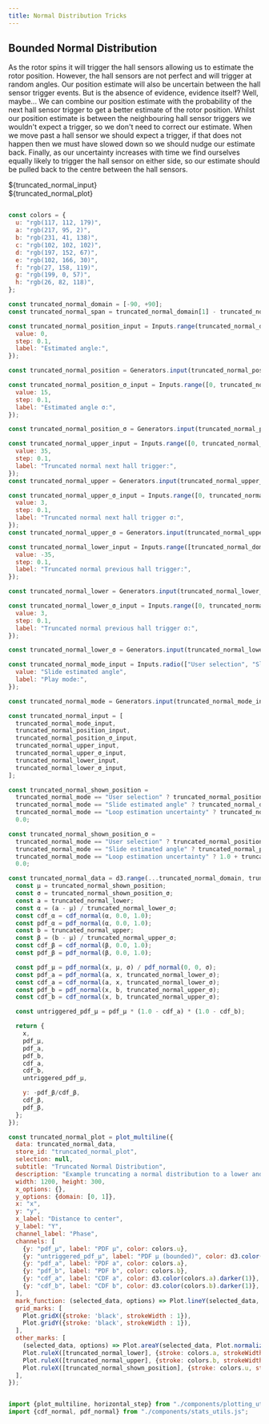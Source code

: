 ```yaml
---
title: Normal Distribution Tricks
---
```


<main class="hero">

Bounded Normal Distribution
---------------------------

As the rotor spins it will trigger the hall sensors allowing us to estimate the rotor position. However, the hall sensors
are not perfect and will trigger at random angles. Our position estimate will also be uncertain between the hall sensor 
trigger events. But is the absence of evidence, evidence itself? Well, maybe... We can combine our position estimate with
the probability of the next hall sensor trigger to get a better estimate of the rotor position. Whilst our position estimate
is between the neighbouring hall sensor triggers we wouldn't expect a trigger, so we don't need to correct our estimate. When
we move past a hall sensor we should expect a trigger, if that does not happen then we must have slowed down so we should nudge
our estimate back. Finally, as our uncertainty increases with time we find ourselves equally likely to trigger the hall sensor
on either side, so our estimate should be pulled back to the centre between the hall sensors.


<div class="card tight">
    <div>${truncated_normal_input}</div>
    <div>${truncated_normal_plot}</div>
</div>

</main>


```js

const colors = {
  u: "rgb(117, 112, 179)",
  a: "rgb(217, 95, 2)",
  b: "rgb(231, 41, 138)",
  c: "rgb(102, 102, 102)",
  d: "rgb(197, 152, 67)",
  e: "rgb(102, 166, 30)",
  f: "rgb(27, 158, 119)",
  g: "rgb(199, 0, 57)",
  h: "rgb(26, 82, 118)",
};

const truncated_normal_domain = [-90, +90];
const truncated_normal_span = truncated_normal_domain[1] - truncated_normal_domain[0];

const truncated_normal_position_input = Inputs.range(truncated_normal_domain, {
  value: 0,
  step: 0.1,
  label: "Estimated angle:",
});

const truncated_normal_position = Generators.input(truncated_normal_position_input);

const truncated_normal_position_σ_input = Inputs.range([0, truncated_normal_span / 5], {
  value: 15,
  step: 0.1,
  label: "Estimated angle σ:",
});

const truncated_normal_position_σ = Generators.input(truncated_normal_position_σ_input);

const truncated_normal_upper_input = Inputs.range([0, truncated_normal_domain[1]], {
  value: 35,
  step: 0.1,
  label: "Truncated normal next hall trigger:",
});
const truncated_normal_upper = Generators.input(truncated_normal_upper_input);

const truncated_normal_upper_σ_input = Inputs.range([0, truncated_normal_span / 10], {
  value: 3,
  step: 0.1,
  label: "Truncated normal next hall trigger σ:",
});
const truncated_normal_upper_σ = Generators.input(truncated_normal_upper_σ_input);

const truncated_normal_lower_input = Inputs.range([truncated_normal_domain[0], 0], {
  value: -35,
  step: 0.1,
  label: "Truncated normal previous hall trigger:",
});

const truncated_normal_lower = Generators.input(truncated_normal_lower_input);

const truncated_normal_lower_σ_input = Inputs.range([0, truncated_normal_span / 10], {
  value: 3,
  step: 0.1,
  label: "Truncated normal previous hall trigger σ:",
});

const truncated_normal_lower_σ = Generators.input(truncated_normal_lower_σ_input);

const truncated_normal_mode_input = Inputs.radio(["User selection", "Slide estimated angle", "Loop estimation uncertainty"], {
  value: "Slide estimated angle",
  label: "Play mode:",
});

const truncated_normal_mode = Generators.input(truncated_normal_mode_input);

const truncated_normal_input = [
  truncated_normal_mode_input,
  truncated_normal_position_input,
  truncated_normal_position_σ_input,
  truncated_normal_upper_input,
  truncated_normal_upper_σ_input,
  truncated_normal_lower_input,
  truncated_normal_lower_σ_input,
];

```

```js
const truncated_normal_shown_position = 
  truncated_normal_mode == "User selection" ? truncated_normal_position :
  truncated_normal_mode == "Slide estimated angle" ? truncated_normal_domain[0] + truncated_normal_span * (now / 10000.0 % 1.0) :
  truncated_normal_mode == "Loop estimation uncertainty" ? truncated_normal_upper - 2 * truncated_normal_upper_σ :
  0.0;

const truncated_normal_shown_position_σ = 
  truncated_normal_mode == "User selection" ? truncated_normal_position_σ :
  truncated_normal_mode == "Slide estimated angle" ? truncated_normal_position_σ :
  truncated_normal_mode == "Loop estimation uncertainty" ? 1.0 + truncated_normal_span * (Math.sin(2 * Math.PI * (now / 10000.0 % 1.0)) + 1.0) / 2.0:
  0.0;

```

```js
const truncated_normal_data = d3.range(...truncated_normal_domain, truncated_normal_span / 500).map((x) => {
  const μ = truncated_normal_shown_position;
  const σ = truncated_normal_shown_position_σ;
  const a = truncated_normal_lower;
  const α = (a - μ) / truncated_normal_lower_σ;
  const cdf_α = cdf_normal(α, 0.0, 1.0);
  const pdf_α = pdf_normal(α, 0.0, 1.0);
  const b = truncated_normal_upper;
  const β = (b - μ) / truncated_normal_upper_σ;
  const cdf_β = cdf_normal(β, 0.0, 1.0);
  const pdf_β = pdf_normal(β, 0.0, 1.0);

  const pdf_μ = pdf_normal(x, μ, σ) / pdf_normal(0, 0, σ);
  const pdf_a = pdf_normal(a, x, truncated_normal_lower_σ);
  const cdf_a = cdf_normal(a, x, truncated_normal_lower_σ);
  const pdf_b = pdf_normal(x, b, truncated_normal_upper_σ);
  const cdf_b = cdf_normal(x, b, truncated_normal_upper_σ);

  const untriggered_pdf_μ = pdf_μ * (1.0 - cdf_a) * (1.0 - cdf_b); 

  return {
    x, 
    pdf_μ,
    pdf_a,
    pdf_b,
    cdf_a,
    cdf_b,
    untriggered_pdf_μ,

    y: -pdf_β/cdf_β, 
    cdf_β, 
    pdf_β,
  };
});

const truncated_normal_plot = plot_multiline({
  data: truncated_normal_data,
  store_id: "truncated_normal_plot",
  selection: null,
  subtitle: "Truncated Normal Distribution",
  description: "Example truncating a normal distribution to a lower and upper bound (the next hall sector thresholds).",
  width: 1200, height: 300,
  x_options: {},
  y_options: {domain: [0, 1]},
  x: "x",
  y: "y",
  x_label: "Distance to center",
  y_label: "Y",
  channel_label: "Phase",
  channels: [
    {y: "pdf_μ", label: "PDF μ", color: colors.u},
    {y: "untriggered_pdf_μ", label: "PDF μ (bounded)", color: d3.color(colors.u).darker(1), area_y: "untriggered_pdf_μ"},
    {y: "pdf_a", label: "PDF a", color: colors.a},
    {y: "pdf_b", label: "PDF b", color: colors.b},
    {y: "cdf_a", label: "CDF a", color: d3.color(colors.a).darker(1)},
    {y: "cdf_b", label: "CDF b", color: d3.color(colors.b).darker(1)},
  ],
  mark_function: (selected_data, options) => Plot.lineY(selected_data, Plot.normalizeY("extent", options)),
  grid_marks: [
    Plot.gridX({stroke: 'black', strokeWidth : 1}),
    Plot.gridY({stroke: 'black', strokeWidth : 1}),
  ],
  other_marks: [
    (selected_data, options) => Plot.areaY(selected_data, Plot.normalizeY("extent", {...options, y: "area_y", fill: options.z, opacity: 0.2})),
    Plot.ruleX([truncated_normal_lower], {stroke: colors.a, strokeWidth: 2, strokeDasharray: "2,5"}),
    Plot.ruleX([truncated_normal_upper], {stroke: colors.b, strokeWidth: 2, strokeDasharray: "2,5"}),
    Plot.ruleX([truncated_normal_shown_position], {stroke: colors.u, strokeWidth: 2, strokeDasharray: "2,5"}),
  ],
});

```

```js

import {plot_multiline, horizontal_step} from "./components/plotting_utils.js";
import {cdf_normal, pdf_normal} from "./components/stats_utils.js";
```

